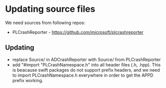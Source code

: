 # Updating source files

We need sources from following repos:

* PLCrashReporter - https://github.com/microsoft/plcrashreporter

## Updating

* replace Source/ in ADCrashReporter with Source/ from PLCrashReporter
* add "#import "PLCrashNamespace.h" into all header files (.h, .hpp). This is beacause swift packages do not support prefix headers, and we need to import PLCrashNamespace.h everywhere in order to get the APPD prefix working.
